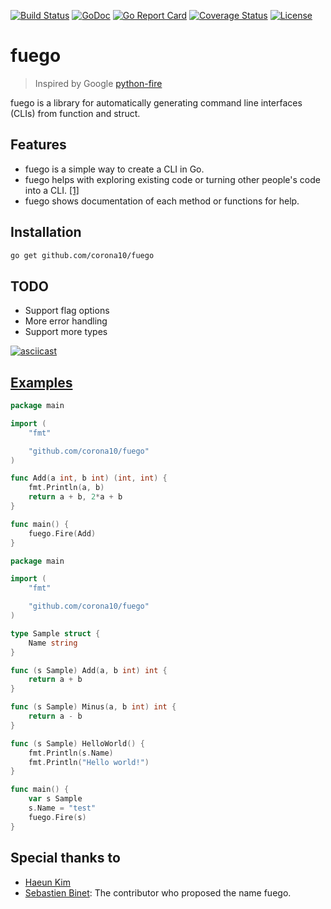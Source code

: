 [![Build Status](https://travis-ci.org/corona10/fuego.svg?branch=master)](https://travis-ci.org/corona10/fuego)
[![GoDoc](https://godoc.org/github.com/corona10/fuego?status.svg)](https://godoc.org/github.com/corona10/fuego)
[![Go Report Card](https://goreportcard.com/badge/github.com/corona10/fuego)](https://goreportcard.com/report/github.com/corona10/fuego)
[![Coverage Status](https://coveralls.io/repos/github/corona10/fuego/badge.svg?branch=master)](https://coveralls.io/github/corona10/fuego?branch=master)
[![License](https://img.shields.io/badge/License-BSD%203--Clause-blue.svg)](https://opensource.org/licenses/BSD-3-Clause)

# fuego
> Inspired by Google [python-fire](https://github.com/google/python-fire)

fuego is a library for automatically generating command line interfaces (CLIs) from function and struct.

## Features
* fuego is a simple way to create a CLI in Go.
* fuego helps with exploring existing code or turning other people's code into a CLI. [[1]](_examples/example4.go)
* fuego shows documentation of each method or functions for help.

## Installation
```bash
go get github.com/corona10/fuego
```

## TODO
- Support flag options
- More error handling
- Support more types

[![asciicast](https://asciinema.org/a/nSnLXpwctZtQgpNJ4u8zKTYdR.png)](https://asciinema.org/a/nSnLXpwctZtQgpNJ4u8zKTYdR)

## [Examples](/_examples)

```go
package main

import (
	"fmt"

	"github.com/corona10/fuego"
)

func Add(a int, b int) (int, int) {
	fmt.Println(a, b)
	return a + b, 2*a + b
}

func main() {
	fuego.Fire(Add)
}
```

```go
package main

import (
	"fmt"

	"github.com/corona10/fuego"
)

type Sample struct {
	Name string
}

func (s Sample) Add(a, b int) int {
	return a + b
}

func (s Sample) Minus(a, b int) int {
	return a - b
}

func (s Sample) HelloWorld() {
	fmt.Println(s.Name)
	fmt.Println("Hello world!")
}

func main() {
	var s Sample
	s.Name = "test"
	fuego.Fire(s)
}
```

## Special thanks to
* [Haeun Kim](https://github.com/haeungun/)
* [Sebastien Binet](https://github.com/sbinet): The contributor who proposed the name fuego.
